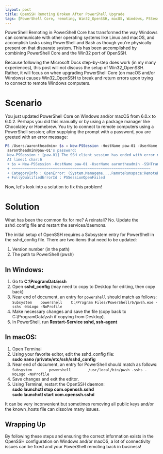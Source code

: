 ```yaml
---
layout: post
title: OpenSSH Remoting Broken After PowerShell Upgrade
tags: [PowerShell Core, remoting, Win32_OpenSSH, macOS, Windows, PSSessionOpenFailed]
---
```


PowerShell Remoting in PowerShell Core has transformed the way Windows can communicate with other operating systems like Linux and macOS, and accomplish tasks using PowerShell and Bash as though you're physically present on that disparate system. This has been accomplished by combining PowerShell Core and the Win32 port of OpenSSH.

Because following the Microsoft Docs step-by-step does work (in my many experiences), this post will not discuss the setup of Win32_OpenSSH. Rather, it will focus on when upgrading PowerShell Core (on macOS and/or Windows) causes Win32_OpenSSH to break and return errors upon trying to connect to remote Windows computers.

# Scenario #
You just updated PowerShell Core on Windows and/or macOS from 6.0.x to 6.0.2. Perhaps you did this manually or by using a package manager like Chocolatey or Homebrew. You try to connect to remote computers using a PowerShell session; after supplying the prompt with a password, you are greeted with an error message:

```powershell
PS /Users/aarontheadmin> $s = New-PSSession -HostName paw-01 -UserName aarontheadmin -SSHTransport
 aarontheadmin@paw-01's password:
 New-PSSession : [paw-01] The SSH client session has ended with error message: The SSH transport process has abruptly terminated causing this remote session to break.
 At line:1 char:6
 + $s = New-PSSession -HostName paw-01 -UserName aarontheadmin -SSHTransport
 + ~~~~~~~~~~~~~~~~~~~~~~~~~~~~~~~~~~~~~~~~~~~~~~~~~~~~~~~~~~~~~~~~
 + CategoryInfo : OpenError: (System.Manageme....RemoteRunspace:RemoteRunspace) [New-PSSession], PSRemotingTransportException
 + FullyQualifiedErrorId : PSSessionOpenFailed
 ```
 
Now, let's look into a solution to fix this problem!

# Solution #
What has been the common fix for me? A reinstall? No. Update the sshd_config file and restart the services/daemons.
 
The initial setup of OpenSSH requires a Subsystem entry for PowerShell in the sshd_config file. There are two items that need to be updated:
 
1. Version number (in the path)
2. The path to PowerShell (pwsh)

## In Windows: ##
1. Go to **C:\ProgramData\ssh**
2. Open **sshd_config** (may need to copy to Desktop for editing, then copy back)
3. Near end of document, an entry for ```powershell``` should match as follows:  
   ```Subsystem    powershell    C:/Program Files/PowerShell/6/pwsh.exe -sshs -NoLogo -NoProfile```
4. Make necessary changes and save the file (copy back to C:\ProgramData\ssh if copying from Desktop).
5. In PowerShell, run **Restart-Service sshd, ssh-agent**

## In macOS: ##
1. Open Terminal
2. Using your favorite editor, edit the sshd_config file:  
  **sudo nano /private/etc/ssh/sshd_config**
3. Near end of document, an entry for PowerShell should match as follows:  
 ```Subsystem        powershell        /usr/local/bin/pwsh -sshs -NoLogo -NoProfile```
4. Save changes and exit the editor.
5. Using Terminal, restart the OpenSSH daemon:  
 **sudo launchctl stop com.openssh.sshd**  
 **sudo launchctl start com.openssh.sshd**
 
It can be very inconvenient but sometimes removing all public keys and/or the known_hosts file can dissolve many issues.

## Wrapping Up ##
By following these steps and ensuring the correct information exists in the OpenSSH configuration on Windows and/or macOS, a lot of connectivity issues can be fixed and your PowerShell remoting back in business!
